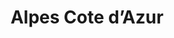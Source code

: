 ---
ref: sol-121-0034
title: "Alpes Cote d’Azur"
author_name: ["Jean Jacquelin"]
publisher: ["SNCF"]
year: "unknown date"
origin: ["France"]
formats: ["brochure"]
disciplines: [graphic-design]
tags: ["Expo 58"]
layout: artifact
status: ["scan"]
published: false
int_published: false
image_count:
date_added: 2023-06-16
batch: 58/france/1
---
